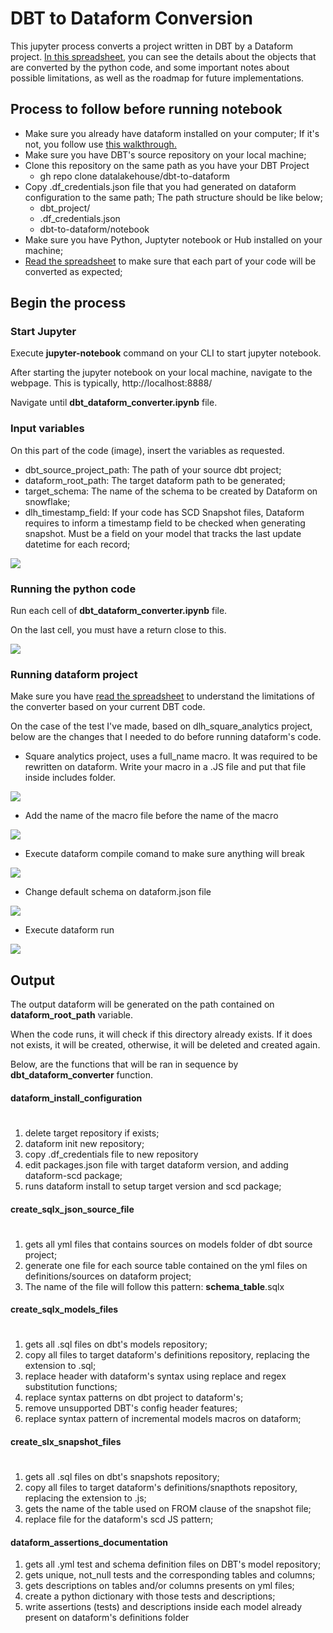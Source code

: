 # DBT to Dataform Conversion

This jupyter process converts a project written in DBT by a Dataform project.
[In this spreadsheet](https://docs.google.com/spreadsheets/d/1q96HottHJaEC9vZ0NPrwLsoxVpnRE7fLGz5zI-y0mM0/edit#gid=0), you can see the details about the objects that are converted by the python code, and some important notes about possible limitations, as well as the roadmap for future implementations.

## Process to follow before running notebook

* Make sure you already have dataform installed on your computer; If it's not, you follow use [this walkthrough.](https://docs.google.com/document/d/1XO6TBx3uXLtpa8jvVBOoQrFvkm3Gg4QQ_MgcEQGeXns/edit)
* Make sure you have DBT's source repository on your local machine;
* Clone this repository on the same path as you have your DBT Project 
    * gh repo clone datalakehouse/dbt-to-dataform
* Copy .df_credentials.json file that you had generated on dataform configuration to the same path; The path structure should be like below;
    * dbt_project/
    * .df_credentials.json
    * dbt-to-dataform/notebook
* Make sure you have Python, Juptyter notebook or Hub installed on your machine;
* [Read the spreadsheet](https://https://docs.google.com/spreadsheets/d/1q96HottHJaEC9vZ0NPrwLsoxVpnRE7fLGz5zI-y0mM0/edit#gid=0) to make sure that each part of your code will be converted as expected;

## Begin the process

### Start Jupyter

Execute **jupyter-notebook** command on your CLI to start jupyter notebook.

After starting the jupyter notebook on your local machine, navigate to the webpage. This is typically, http://localhost:8888/

Navigate until **dbt_dataform_converter.ipynb** file.

### Input variables

On this part of the code (image), insert the variables as requested.
* dbt_source_project_path: The path of your source dbt project;
* dataform_root_path: The target dataform path to be generated;
* target_schema: The name of the schema to be created by Dataform on snowflake;
* dlh_timestamp_field: If your code has SCD Snapshot files, Dataform requires to inform a timestamp field to be checked when generating snapshot. Must be a field on your model that tracks the last update datetime for each record;

![](https://i.imgur.com/Bo8p9GW.png)

### Running the python code

Run each cell of **dbt_dataform_converter.ipynb** file.

On the last cell, you must have a return close to this.

![](https://i.imgur.com/5MoXfZa.png)

### Running dataform project

Make sure you have [read the spreadsheet](https://https://docs.google.com/spreadsheets/d/1q96HottHJaEC9vZ0NPrwLsoxVpnRE7fLGz5zI-y0mM0/edit#gid=0) to understand the limitations of the converter based on your current DBT code.

On the case of the test I've made, based on dlh_square_analytics project, below are the changes that I needed to do before running dataform's code.

* Square analytics project, uses a full_name macro. It was required to be rewritten on dataform. Write your macro in a .JS file and put that file inside includes folder.

![](https://i.imgur.com/eIifhan.png)

* Add the name of the macro file before the name of the macro

![](https://i.imgur.com/LcmQlSt.png)

* Execute dataform compile comand to make sure anything will break

![](https://i.imgur.com/cduMJVs.png)

* Change default schema on dataform.json file

![](https://i.imgur.com/zSBqO0I.png)

* Execute dataform run

![](https://i.imgur.com/U00c6ew.png)


## Output

The output dataform will be generated on the path contained on **dataform_root_path** variable.

When the code runs, it will check if this directory already exists. If it does not exists, it will be created, otherwise, it will be deleted and created again.

Below, are the functions that will be ran in sequence by **dbt_dataform_converter** function.

#### dataform_install_configuration
#
1. delete target repository if exists;
2. dataform init new repository;
3. copy .df_credentials file to new repository
4. edit packages.json file with target dataform version, and adding dataform-scd package;
5. runs dataform install to setup target version and scd package;

#### create_sqlx_json_source_file
#
1. gets all yml files that contains sources on models folder of dbt source project;
2. generate one file for each source table contained on the yml files on definitions/sources on dataform project;
3. The name of the file will follow this pattern: **schema**_**table**.sqlx

#### create_sqlx_models_files
# 
1. gets all .sql files on dbt's models repository;
2. copy all files to target dataform's definitions repository, replacing the extension to .sql;
3. replace header with dataform's syntax using replace and regex substitution functions;
4. replace syntax patterns on dbt project to dataform's;
5. remove unsupported DBT's config header features;
6. replace syntax pattern of incremental models macros on dataform;

#### create_slx_snapshot_files
#
1. gets all .sql files on dbt's snapshots repository;
2. copy all files to target dataform's definitions/snapthots repository, replacing the extension to .js;
3. gets the name of the table used on FROM clause of the snapshot file;
4. replace file for the dataform's scd JS pattern;

#### dataform_assertions_documentation

1. gets all .yml test and schema definition files on DBT's model repository;
2. gets unique, not_null tests and the corresponding tables and columns;
3. gets descriptions on tables and/or columns presents on yml files;
4. create a python dictionary with those tests and descriptions;
5. write assertions (tests) and descriptions inside each model already present on dataform's definitions folder

